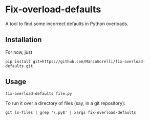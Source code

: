 # Fix-overload-defaults

A tool to find some incorrect defaults in Python overloads.

## Installation

For now, just

```console
pip install git+https://github.com/MarcoGorelli/fix-overload-defaults.git
```

## Usage

```console
fix-overload-defaults file.py
```

To run it over a directory of files (say, in a git repository):

```console
git ls-files | grep '\.py$' | xargs fix-overload-defaults
```
